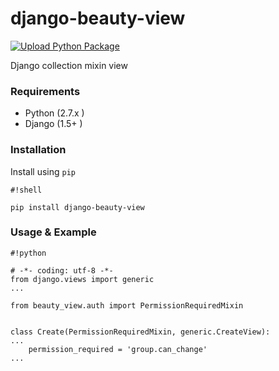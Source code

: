 # django-beauty-view #


[![Upload Python Package](https://github.com/voronkovd/django-beauty-view/actions/workflows/python-publish.yml/badge.svg)](https://github.com/voronkovd/django-beauty-view/actions/workflows/python-publish.yml)

Django collection mixin view


### Requirements ###

* Python (2.7.x )
* Django (1.5+ )


### Installation ###

Install using `pip`


```
#!shell

pip install django-beauty-view
```



### Usage & Example ###



```
#!python

# -*- coding: utf-8 -*-
from django.views import generic
...

from beauty_view.auth import PermissionRequiredMixin


class Create(PermissionRequiredMixin, generic.CreateView):
...
    permission_required = 'group.can_change'
...
```
